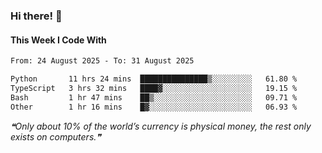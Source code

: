 ### Hi there! 👋

#### This Week I Code With
<!--START_SECTION:waka-->

```txt
From: 24 August 2025 - To: 31 August 2025

Python       11 hrs 24 mins  ███████████████▒░░░░░░░░░   61.80 %
TypeScript   3 hrs 32 mins   ████▓░░░░░░░░░░░░░░░░░░░░   19.15 %
Bash         1 hr 47 mins    ██▒░░░░░░░░░░░░░░░░░░░░░░   09.71 %
Other        1 hr 16 mins    █▓░░░░░░░░░░░░░░░░░░░░░░░   06.93 %
```

<!--END_SECTION:waka-->

<!--STARTS_HERE_QUOTE_README-->
<i>❝Only about 10% of the world’s currency is physical money, the rest only exists on computers.❞</i>
<!--ENDS_HERE_QUOTE_README-->
